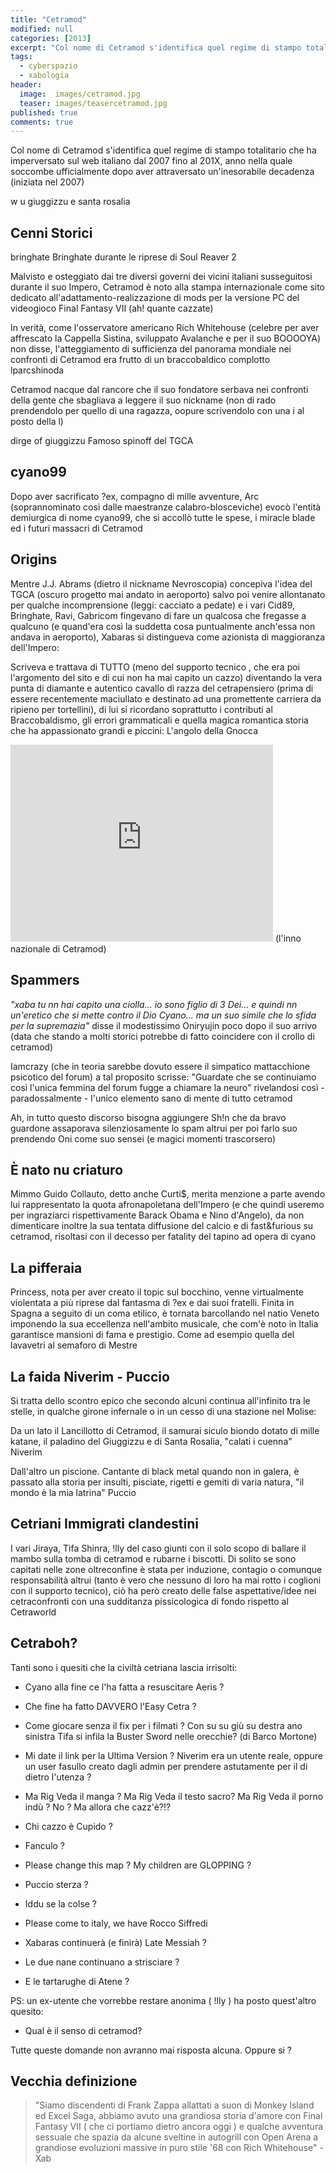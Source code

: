 ```yaml
---
title: "Cetramod"
modified: null
categories: [2013]
excerpt: "Col nome di Cetramod s'identifica quel regime di stampo totalitario che ha imperversato sul web italiano dal 2007..."
tags:
  - cyberspazio
  - xabologia
header:  
  image:  images/cetramod.jpg
  teaser: images/teasercetramod.jpg
published: true
comments: true
---
```


Col nome di Cetramod s'identifica quel regime di stampo totalitario che ha imperversato sul web italiano dal 2007 fino al 201X, anno nella quale soccombe ufficialmente dopo aver attraversato un'inesorabile decadenza (iniziata nel 2007)

w u giuggizzu e santa rosalia

## Cenni Storici

bringhate
Bringhate durante
le riprese di Soul Reaver 2

Malvisto e osteggiato dai tre diversi governi dei vicini italiani susseguitosi durante il suo Impero, Cetramod è noto alla stampa internazionale come sito dedicato all'adattamento-realizzazione di mods per la versione PC del videogioco Final Fantasy VII (ah! quante cazzate)

In verità, come l'osservatore americano Rich Whitehouse (celebre per aver affrescato la Cappella Sistina, sviluppato Avalanche e per il suo BOOOOYA) non disse, l'atteggiamento di sufficienza del panorama mondiale nei confronti di Cetramod era frutto di un braccobaldico complotto 
lparcshinoda

Cetramod nacque dal rancore che il suo fondatore serbava nei confronti della gente che sbagliava a leggere il suo nickname (non di rado prendendolo per quello di una ragazza, oopure scrivendolo con una i al posto della l)

dirge of giuggizzu
Famoso spinoff del TGCA

## cyano99 

Dopo aver sacrificato ?ex, compagno di mille avventure, Arc (soprannominato così dalle maestranze calabro-blosceviche) evocò l'entità demiurgica di nome cyano99, che si accollò tutte le spese, i miracle blade ed i futuri massacri di Cetramod

## Origins

Mentre J.J. Abrams (dietro il nickname Nevroscopia) concepiva l'idea del TGCA (oscuro progetto mai andato in aeroporto) salvo poi venire allontanato per qualche incomprensione (leggi: cacciato a pedate) e i vari Cid89, Bringhate, Ravi, Gabricom fingevano di fare un qualcosa che fregasse a qualcuno (e quand'era così la suddetta cosa puntualmente anch'essa non andava in aeroporto), Xabaras si distingueva come azionista di maggioranza dell'Impero:

Scriveva e trattava di TUTTO (meno del supporto tecnico , che era poi l'argomento del sito e di cui non ha mai capito un cazzo) diventando la vera punta di diamante e autentico cavallo di razza del cetrapensiero (prima di essere recentemente maciullato e destinato ad una promettente carriera da ripieno per tortellini), di lui si ricordano soprattutto i contributi al Braccobaldismo, gli errori grammaticali e quella magica romantica storia che ha appassionato grandi e piccini: L'angolo della Gnocca

<iframe width="420" height="315" src="https://www.youtube.com/embed/IAPIfWScYi0" frameborder="0" allowfullscreen></iframe> 
(l'inno nazionale di Cetramod)

## Spammers

_"xaba tu nn hai capito una ciolla... io sono figlio di 3 Dei... e quindi nn un'eretico che si mette contro il Dio Cyano... ma un suo simile che lo sfida per la supremazia"_ disse il modestissimo Oniryujin poco dopo il suo arrivo (data che stando a molti storici potrebbe di fatto coincidere con il crollo di cetramod)

Iamcrazy (che in teoria sarebbe dovuto essere il simpatico mattacchione psicotico del forum) a tal proposito scrisse: "Guardate che se continuiamo così l'unica femmina del forum fugge a chiamare la neuro" rivelandosi così - paradossalmente - l'unico elemento sano di mente di tutto cetramod

Ah, in tutto questo discorso bisogna aggiungere Sh!n che da bravo guardone assaporava silenziosamente lo spam altrui per poi farlo suo prendendo Oni come suo sensei (e magici momenti trascorsero)

## È nato nu criaturo

Mimmo Guido Collauto, detto anche Curti$, merita menzione a parte avendo lui rappresentato la quota afronapoletana dell'Impero (e che quindi useremo per ingraziarci rispettivamente Barack Obama e Nino d'Angelo), da non dimenticare inoltre la sua tentata diffusione del calcio e di fast&furious su cetramod, risoltasi con il decesso per fatality del tapino ad opera di cyano

## La pifferaia

Princess, nota per aver creato il topic sul bocchino, venne virtualmente violentata a più riprese dal fantasma di ?ex e dai suoi fratelli. Finita in Spagna a seguito di un coma etilico, è tornata barcollando nel natio Veneto imponendo la sua eccellenza nell'ambito musicale, che com'è noto in Italia garantisce mansioni di fama e prestigio. Come ad esempio quella del lavavetri al semaforo di Mestre

## La faida Niverim - Puccio

Si tratta dello scontro epico che secondo alcuni continua all'infinito tra le stelle, in qualche girone infernale o in un cesso di una stazione nel Molise:

Da un lato il Lancillotto di Cetramod, il samurai siculo biondo dotato di mille katane, il paladino del Giuggizzu e di Santa Rosalia, "calati i cuenna" Niverim

Dall'altro un piscione. Cantante di black metal quando non in galera, è passato alla storia per insulti, pisciate, rigetti e gemiti di varia natura, "il mondo è la mia latrina" Puccio  

## Cetriani Immigrati clandestini

I vari Jiraya, Tifa Shinra, !lly del caso giunti con il solo scopo di ballare il mambo sulla tomba di cetramod e rubarne i biscotti. Di solito se sono capitati nelle zone oltreconfine è stata per induzione, contagio o comunque responsabilità altrui (tanto è vero che nessuno di loro ha mai rotto i coglioni con il supporto tecnico), ciò ha però creato delle false aspettative/idee nei cetraconfronti con una sudditanza pissicologica di fondo rispetto al Cetraworld

## Cetraboh?

Tanti sono i quesiti che la civiltà cetriana lascia irrisolti:

- Cyano alla fine ce l'ha fatta a resuscitare Aeris ?

- Che fine ha fatto DAVVERO l'Easy Cetra ?

- Come giocare senza il fix per i filmati ?
Con su su giù su destra ano sinistra Tifa si infila la Buster Sword nelle orecchie? (di Barco Mortone)

- Mi date il link per la Ultima Version ?
Niverim era un utente reale, oppure un user fasullo creato dagli admin per prendere astutamente per il di dietro l'utenza ?

- Ma Rig Veda il manga ? Ma Rig Veda il testo sacro? Ma Rig Veda il porno indù ? No ? Ma allora che cazz'è?!?

- Chi cazzo è Cupido ?

- Fanculo ?

- Please change this map ? My children are GLOPPING ?

- Puccio sterza ?

- Iddu se la colse ?

- Please come to italy, we have Rocco Siffredi

- Xabaras continuerà (e finirà) Late Messiah ?

- Le due nane continuano a strisciare ?

- E le tartarughe di Atene ?

PS: un ex-utente che vorrebbe restare anonima ( !lly ) ha posto quest'altro quesito:

- Qual è il senso di cetramod?

Tutte queste domande non avranno mai risposta alcuna. Oppure si ?

## Vecchia definizione

> "Siamo discendenti di Frank Zappa allattati a suon di Monkey Island ed Excel Saga, abbiamo avuto una grandiosa storia d'amore con Final Fantasy VII ( che ci portiamo dietro ancora oggi ) e qualche avventura sessuale che spazia da alcune sveltine in autogrill con Open Arena a grandiose evoluzioni massive in puro stile '68 con Rich Whitehouse" - Xab
